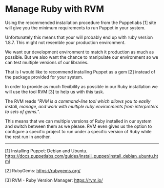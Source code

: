 # Manage Ruby with RVM

Using the recommended installation procedure from the Puppetlabs [1] site will give you the minimum requirements to run Puppet in your system. 

Unfortunately this means that your will probably end up with ruby version 1.8.7. This might not resemble your production environment. 

We want our development environment to match it production as much as possible. But we also want the chance to manipulate our environment so we can test multiple versions of our libraries.

That is I would like to recommend installing Puppet as a gem [2] instead of the package provided for your system.

In order to provide as much flexibility as possible in our Ruby installation we will use the tool RVM [3] to help us with this task.

The RVM reads *"RVM is a command-line tool which allows you to easily install, manage, and work with multiple ruby environments from interpreters to sets of gems."*.

This means that we can multiple versions of Ruby installed in our system and switch between them as we please. RVM even gives us the option to configure a specific project to run under a specific version of Ruby while the rest run in another.





---


[1] Installing Puppet: Debian and Ubuntu. https://docs.puppetlabs.com/guides/install_puppet/install_debian_ubuntu.html

[2] RubyGems: https://rubygems.org/

[3] RVM - Ruby Version Manager: https://rvm.io/